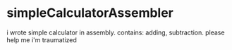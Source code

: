 # simpleCalculatorAssembler
i wrote simple calculator in assembly. contains: adding, subtraction. 
please help me i'm traumatized
